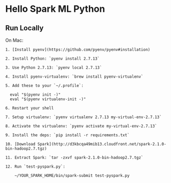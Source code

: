 Hello Spark ML Python
=====================

Run Locally
-----------

On Mac:

    1. [Install pyenv](https://github.com/pyenv/pyenv#installation)

    2. Install Python: `pyenv install 2.7.13`

    3. Use Python 2.7.13: `pyenv local 2.7.13`

    4. Install pyenv-virtualenv: `brew install pyenv-virtualenv`

    5. Add these to your `~/.profile`:

      eval "$(pyenv init -)"
      eval "$(pyenv virtualenv-init -)"

    6. Restart your shell

    7. Setup virtualenv: `pyenv virtualenv 2.7.13 my-virtual-env-2.7.13`

    8. Activate the virtualenv: `pyenv activate my-virtual-env-2.7.13`

    9. Install the deps: `pip install -r requirements.txt`

    10. [Download Spark](http://d3kbcqa49mib13.cloudfront.net/spark-2.1.0-bin-hadoop2.7.tgz)

    11. Extract Spark: `tar -zxvf spark-2.1.0-bin-hadoop2.7.tgz`

    12. Run `test-pyspark.py`:

        ~/YOUR_SPARK_HOME/bin/spark-submit test-pyspark.py
